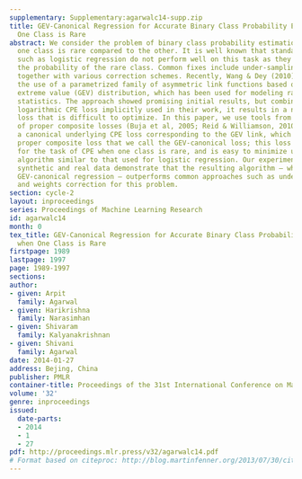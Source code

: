 ```yaml
---
supplementary: Supplementary:agarwalc14-supp.zip
title: GEV-Canonical Regression for Accurate Binary Class Probability Estimation when
  One Class is Rare
abstract: We consider the problem of binary class probability estimation (CPE) when
  one class is rare compared to the other. It is well known that standard algorithms
  such as logistic regression do not perform well on this task as they tend to under-estimate
  the probability of the rare class. Common fixes include under-sampling and weighting,
  together with various correction schemes. Recently, Wang & Dey (2010) suggested
  the use of a parametrized family of asymmetric link functions based on the generalized
  extreme value (GEV) distribution, which has been used for modeling rare events in
  statistics. The approach showed promising initial results, but combined with the
  logarithmic CPE loss implicitly used in their work, it results in a non-convex composite
  loss that is difficult to optimize. In this paper, we use tools from the theory
  of proper composite losses (Buja et al, 2005; Reid & Williamson, 2010) to construct
  a canonical underlying CPE loss corresponding to the GEV link, which yields a convex
  proper composite loss that we call the GEV-canonical loss; this loss is tailored
  for the task of CPE when one class is rare, and is easy to minimize using an IRLS-type
  algorithm similar to that used for logistic regression. Our experiments on both
  synthetic and real data demonstrate that the resulting algorithm – which we term
  GEV-canonical regression – outperforms common approaches such as under-sampling
  and weights correction for this problem.
section: cycle-2
layout: inproceedings
series: Proceedings of Machine Learning Research
id: agarwalc14
month: 0
tex_title: GEV-Canonical Regression for Accurate Binary Class Probability Estimation
  when One Class is Rare
firstpage: 1989
lastpage: 1997
page: 1989-1997
sections: 
author:
- given: Arpit
  family: Agarwal
- given: Harikrishna
  family: Narasimhan
- given: Shivaram
  family: Kalyanakrishnan
- given: Shivani
  family: Agarwal
date: 2014-01-27
address: Bejing, China
publisher: PMLR
container-title: Proceedings of the 31st International Conference on Machine Learning
volume: '32'
genre: inproceedings
issued:
  date-parts:
  - 2014
  - 1
  - 27
pdf: http://proceedings.mlr.press/v32/agarwalc14.pdf
# Format based on citeproc: http://blog.martinfenner.org/2013/07/30/citeproc-yaml-for-bibliographies/
---
```

